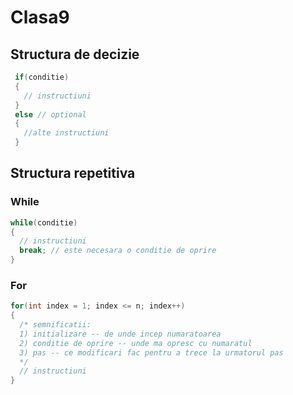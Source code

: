 # Clasa9

## Structura de decizie
```cpp
 if(conditie)
 {
   // instructiuni
 }
 else // optional
 {
   //alte instructiuni
 }
```
## Structura repetitiva
### While
```cpp
while(conditie)
{
  // instructiuni
  break; // este necesara o conditie de oprire
}
```

### For
```cpp
for(int index = 1; index <= n; index++)
{
  /* semnificatii:
  1) initializare -- de unde incep numaratoarea
  2) conditie de oprire -- unde ma opresc cu numaratul
  3) pas -- ce modificari fac pentru a trece la urmatorul pas
  */
  // instructiuni
}
```

